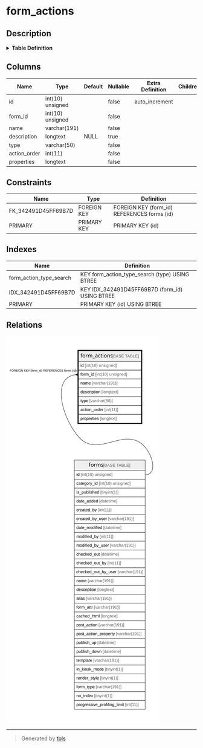 # form_actions

## Description

<details>
<summary><strong>Table Definition</strong></summary>

```sql
CREATE TABLE `form_actions` (
  `id` int(10) unsigned NOT NULL AUTO_INCREMENT,
  `form_id` int(10) unsigned NOT NULL,
  `name` varchar(191) COLLATE utf8mb4_unicode_ci NOT NULL,
  `description` longtext COLLATE utf8mb4_unicode_ci DEFAULT NULL,
  `type` varchar(50) COLLATE utf8mb4_unicode_ci NOT NULL,
  `action_order` int(11) NOT NULL,
  `properties` longtext COLLATE utf8mb4_unicode_ci NOT NULL COMMENT '(DC2Type:array)',
  PRIMARY KEY (`id`),
  KEY `IDX_342491D45FF69B7D` (`form_id`),
  KEY `form_action_type_search` (`type`),
  CONSTRAINT `FK_342491D45FF69B7D` FOREIGN KEY (`form_id`) REFERENCES `forms` (`id`) ON DELETE CASCADE
) ENGINE=InnoDB DEFAULT CHARSET=utf8mb4 COLLATE=utf8mb4_unicode_ci ROW_FORMAT=DYNAMIC
```

</details>

## Columns

| Name | Type | Default | Nullable | Extra Definition | Children | Parents | Comment |
| ---- | ---- | ------- | -------- | --------------- | -------- | ------- | ------- |
| id | int(10) unsigned |  | false | auto_increment |  |  |  |
| form_id | int(10) unsigned |  | false |  |  | [forms](forms.md) |  |
| name | varchar(191) |  | false |  |  |  |  |
| description | longtext | NULL | true |  |  |  |  |
| type | varchar(50) |  | false |  |  |  |  |
| action_order | int(11) |  | false |  |  |  |  |
| properties | longtext |  | false |  |  |  | (DC2Type:array) |

## Constraints

| Name | Type | Definition |
| ---- | ---- | ---------- |
| FK_342491D45FF69B7D | FOREIGN KEY | FOREIGN KEY (form_id) REFERENCES forms (id) |
| PRIMARY | PRIMARY KEY | PRIMARY KEY (id) |

## Indexes

| Name | Definition |
| ---- | ---------- |
| form_action_type_search | KEY form_action_type_search (type) USING BTREE |
| IDX_342491D45FF69B7D | KEY IDX_342491D45FF69B7D (form_id) USING BTREE |
| PRIMARY | PRIMARY KEY (id) USING BTREE |

## Relations

![er](form_actions.svg)

---

> Generated by [tbls](https://github.com/k1LoW/tbls)
